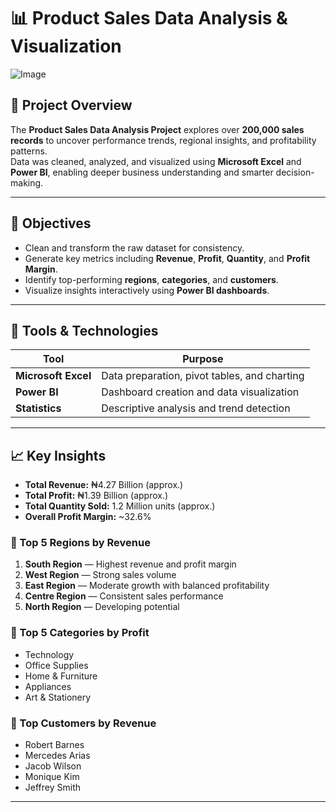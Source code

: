 # 📊 Product Sales Data Analysis & Visualization 

![Image](https://github.com/user-attachments/assets/83be65c7-1875-4467-926f-c6b51943d31f)

## 🧩 Project Overview
The **Product Sales Data Analysis Project** explores over **200,000 sales records** to uncover performance trends, regional insights, and profitability patterns.  
Data was cleaned, analyzed, and visualized using **Microsoft Excel** and **Power BI**, enabling deeper business understanding and smarter decision-making.

---

## 🎯 Objectives
- Clean and transform the raw dataset for consistency.  
- Generate key metrics including **Revenue**, **Profit**, **Quantity**, and **Profit Margin**.  
- Identify top-performing **regions**, **categories**, and **customers**.  
- Visualize insights interactively using **Power BI dashboards**.

---

## 🧠 Tools & Technologies
| Tool | Purpose |
|------|----------|
| **Microsoft Excel** | Data preparation, pivot tables, and charting |
| **Power BI** | Dashboard creation and data visualization |
| **Statistics** | Descriptive analysis and trend detection |

---

## 📈 Key Insights
- **Total Revenue:** ₦4.27 Billion (approx.)  
- **Total Profit:** ₦1.39 Billion (approx.)  
- **Total Quantity Sold:** 1.2 Million units (approx.)  
- **Overall Profit Margin:** ~32.6%  

### 🔹 Top 5 Regions by Revenue
1. **South Region** — Highest revenue and profit margin  
2. **West Region** — Strong sales volume  
3. **East Region** — Moderate growth with balanced profitability  
4. **Centre Region** — Consistent sales performance  
5. **North Region** — Developing potential

### 🔹 Top 5 Categories by Profit
- Technology  
- Office Supplies  
- Home & Furniture  
- Appliances  
- Art & Stationery  

### 🔹 Top Customers by Revenue
- Robert Barnes  
- Mercedes Arias  
- Jacob Wilson  
- Monique Kim  
- Jeffrey Smith  

---




